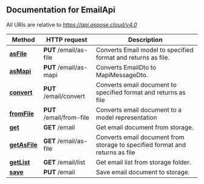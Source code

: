 ## Documentation for EmailApi

All URIs are relative to *https://api.aspose.cloud/v4.0*

Method | HTTP request | Description
------ | ------------ | -----------
[**asFile**](EmailApi.md#asFile) | **PUT** /email/as-file | Converts Email model to specified format and returns as file.
[**asMapi**](EmailApi.md#asMapi) | **PUT** /email/as-mapi | Converts EmailDto to MapiMessageDto.
[**convert**](EmailApi.md#convert) | **PUT** /email/convert | Converts email document to specified format and returns as file
[**fromFile**](EmailApi.md#fromFile) | **PUT** /email/from-file | Converts email document to a model representation
[**get**](EmailApi.md#get) | **GET** /email | Get email document from storage.
[**getAsFile**](EmailApi.md#getAsFile) | **GET** /email/as-file | Converts email document from storage to specified format and returns as file
[**getList**](EmailApi.md#getList) | **GET** /email/list | Get email list from storage folder.
[**save**](EmailApi.md#save) | **PUT** /email | Save email document to storage.
